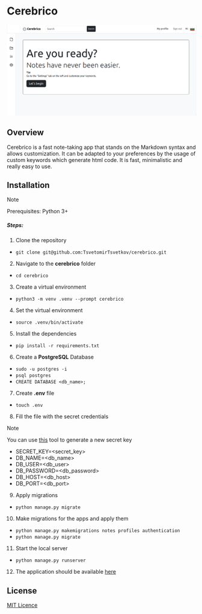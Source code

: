 # Cerebrico

![Cerebrico Index page](docs/images/landing_logged_in_en.png)

## Overview
Cerebrico is a fast note-taking app that stands on the Markdown syntax and allows customization. 
It can be adapted to your preferences by the usage of custom keywords which generate html code.
It is fast, minimalistic and really easy to use.

## Installation

> [!NOTE]  
> Prerequisites:
> Python 3+

##### Steps:

1. Clone the repository
- `git clone git@github.com:TsvetomirTsvetkov/cerebrico.git`
2. Navigate to the __cerebrico__ folder
- `cd cerebrico`
3. Create a virtual environment
- `python3 -m venv .venv --prompt cerebrico`
4. Set the virtual environment
- `source .venv/bin/activate`
5. Install the dependencies
- `pip install -r requirements.txt`
6. Create a __PostgreSQL__ Database
- `sudo -u postgres -i`
- `psql postgres`
- `CREATE DATABASE <db_name>;`
7. Create __.env__ file
- `touch .env`
8. Fill the file with the secret credentials
> [!NOTE]  
> You can use [this](https://www.miniwebtool.com/django-secret-key-generator/) tool to generate a new secret key 
- SECRET_KEY=\<secret_key\>
- DB_NAME=\<db_name\>
- DB_USER=\<db_user\>
- DB_PASSWORD=\<db_password\>
- DB_HOST=\<db_host\>
- DB_PORT=\<db_port\>
9. Apply migrations
- `python manage.py migrate`
10. Make migrations for the apps and apply them
- `python manage.py makemigrations notes profiles authentication`
- `python manage.py migrate`
11. Start the local server
- `python manage.py runserver`
12. The application should be available [here](http://127.0.0.1:8000/)


## License

[MIT Licence](LICENSE)
